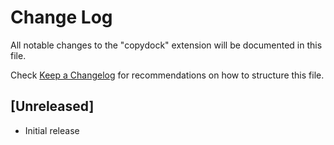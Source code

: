 # Change Log

All notable changes to the "copydock" extension will be documented in this file.

Check [Keep a Changelog](http://keepachangelog.com/) for recommendations on how to structure this file.

## [Unreleased]

- Initial release